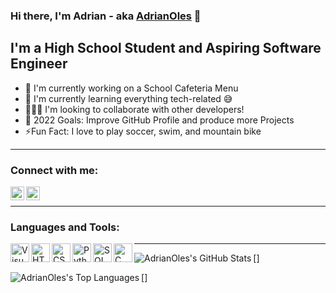 ### Hi there, I'm Adrian - aka [AdrianOles] 👋

## I'm a High School Student and Aspiring Software Engineer
- 💪 I'm currently working on a School Cafeteria Menu
- 🌱 I'm currently learning everything tech-related 😅
- 🧑‍🤝‍🧑 I'm looking to collaborate with other developers!
- 🎯 2022 Goals: Improve GitHub Profile and produce more Projects
- ⚡Fun Fact: I love to play soccer, swim, and mountain bike

---

### Connect with me:
[<img align="left" target=”_blank” alt="AdrianOles" width="22px" src="https://upload.wikimedia.org/wikipedia/commons/thumb/5/58/Instagram-Icon.png/800px-Instagram-Icon.png" />][instagram]
[<img align="left" target=”_blank” alt="AdrianOles" width="22px" src="https://www.iconpacks.net/icons/2/free-twitter-logo-icon-2429-thumb.png" />][twitter]
<br/>

---

### Languages and Tools:

<img align="left" target=”_blank” alt="Visual Studio Code" width="30px" src="https://upload.wikimedia.org/wikipedia/commons/thumb/9/9a/Visual_Studio_Code_1.35_icon.svg/2048px-Visual_Studio_Code_1.35_icon.svg.png" />
<img align="left" target=”_blank” alt="HTML" width="30px" src="https://cdn-icons-png.flaticon.com/512/732/732212.png" />
<img align="left" target=”_blank” alt="CSS" width="30px" src="https://cdn-icons-png.flaticon.com/512/732/732190.png" />
<img align="left" target=”_blank” alt="Python" width="30px" src="https://cdn3.iconfinder.com/data/icons/logos-and-brands-adobe/512/267_Python-512.png" />
<img align="left" target=”_blank” alt="SQL" width="30px" src="https://icons-for-free.com/download-icon-file+sql+icon-1320183612970878250_512.png" />
<img align="left" target=”_blank” alt="C" width="30px" src="https://www.pngkit.com/png/full/101-1010012_c-programming-icon-c-programming-language-logo.png" />

---

[<img align="left" target=”_blank” alt="AdrianOles's GitHub Stats" src="https://github-readme-stats.vercel.app/api?username=AdrianOles&show_icons=true&hide_border=true" />]

[<img align="left" target=”_blank” alt="AdrianOles's Top Languages" src="https://github-readme-stats.vercel.app/api/top-langs/?username=AdrianOles&layout=compact" />]

[instagram]: https://www.instagram.com/adrian._oles/?hl=en
[twitter]: https://twitter.com/AdrianOlesniew2
[AdrianOles]: https://github.com/AdrianOles